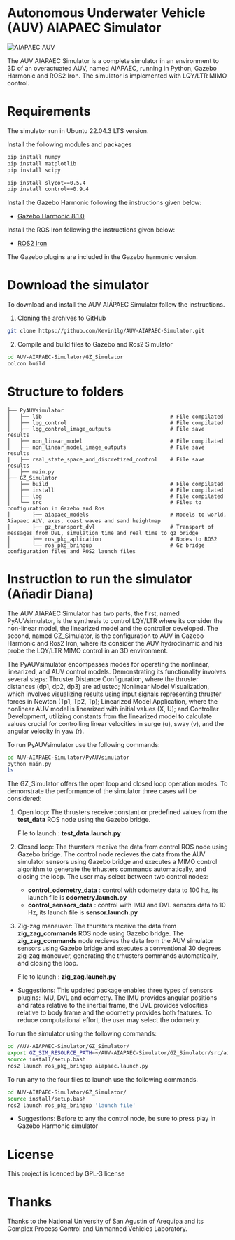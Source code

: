 # Autonomous Underwater Vehicle (AUV) AIAPAEC Simulator
![AIAPAEC AUV](GZ_Simulator/images/gz_environment.jpg)

The AUV AIAPAEC Simulator is a complete simulator in an environment to 3D of an overactuated AUV, named AIAPAEC, running in Python, Gazebo Harmonic and ROS2 Iron. The simulator is implemented with LQY/LTR MIMO control.

# Requirements

The simulator run in Ubuntu 22.04.3 LTS version.

Install the following modules and packages
~~~bash
pip install numpy
pip install matplotlib
pip install scipy 
~~~
~~~bash
pip install slycot==0.5.4
pip install control==0.9.4
~~~

Install the Gazebo Harmonic following the instructions given below: 
* [Gazebo Harmonic 8.1.0](https://gazebosim.org/docs/harmonic/install)

Install the ROS Iron following the instructions given below:
* [ROS2 Iron](https://docs.ros.org/en/iron/index.html)

The Gazebo plugins are included in the Gazebo harmonic version.

# Download the simulator

To download and install the AUV AIÁPAEC Simulator follow the instructions. 

1. Cloning the archives to GitHub

~~~bash
git clone https://github.com/Kevin1lg/AUV-AIAPAEC-Simulator.git
~~~

2. Compile and build files to Gazebo and Ros2 Simulator

~~~bash
cd AUV-AIAPAEC-Simulator/GZ_Simulator
colcon build
~~~

# Structure to folders
    ├── PyAUVsimulator
    │   ├── lib                                         # File compilated
    │   ├── lqg_control                                 # File compilated
    │   ├── lqg_control_image_outputs                   # File save results
    │   ├── non_linear_model                            # File compilated
    │   ├── non_linear_model_image_outputs              # File save results
    │   ├── real_state_space_and_discretized_control    # File save results
    │   ├── main.py  
    ├── GZ_Simulator                                   
    │   ├── build                                       # File compilated
    │   ├── install                                     # File compilated
    │   ├── log                                         # File compilated
    │   └── src                                         # Files to configuration in Gazebo and Ros
    │       ├── aiapaec_models                          # Models to world, Aiapaec AUV, axes, coast waves and sand heightmap
    │       ├── gz_transport_dvl                        # Transport of messages from DVL, simulation time and real time to gz bridge
    │       ├── ros_pkg_aplication                      # Nodes to ROS2
    │       └── ros_pkg_bringup                         # Gz bridge configuration files and ROS2 launch files 
    
# Instruction to run the simulator (Añadir Diana)

The AUV AIAPAEC Simulator has two parts, the first, named PyAUVsimulator, is the synthesis to control LQY/LTR where its consider the non-linear model, the linearized model and the controller developed. The second, named GZ_Simulator, is the configuration to AUV in Gazebo Harmonic and Ros2 Iron, where its consider the AUV hydrodinamic and his probe the LQY/LTR MIMO control in an 3D environment.

The PyAUVsimulator encompasses modes for operating the nonlinear, linearized, and AUV control models. Demonstrating its functionality involves several steps: Thruster Distance Configuration, where the thruster distances (dp1, dp2, dp3) are adjusted; Nonlinear Model Visualization, which involves visualizing results using input signals representing thruster forces in Newton (Tp1, Tp2, Tp); Linearized Model Application, where the nonlinear AUV model is linearized with initial values (X, U); and Controller Development, utilizing constants from the linearized model to calculate values crucial for controlling linear velocities in surge (u), sway (v), and the angular velocity in yaw (r).

To run PyAUVsimulator use the following commands:
~~~bash
cd AUV-AIAPAEC-Simulator/PyAUVsimulator
python main.py
ls
~~~

The GZ_Simulator offers the open loop and closed loop operation modes. To demonstrate the performance of the simulator three cases will be considered:

1. Open loop: The thrusters receive constant or predefined values from the **test_data** ROS node using the Gazebo bridge.

    File to launch : **test_data.launch.py**

2. Closed loop: The thursters receive the data from control ROS node using Gazebo bridge. The control node recieves the data from the AUV simulator sensors using Gazebo bridge and executes a MIMO control algorithm to generate the trhusters commands automatically, and closing the loop. The user may select between two control nodes:

    - **control_odometry_data** : control with odometry data to 100 hz, its launch file is **odometry.launch.py**
    - **control_sensors_data** : control with IMU and DVL sensors data to 10 Hz, its launch file is **sensor.launch.py**

3. Zig-zag maneuver: The thursters receive the data from **zig_zag_commands** ROS node using Gazebo bridge. The **zig_zag_commands** node recieves the data from the AUV simulator sensors using Gazebo bridge and executes a conventional 30 degrees zig-zag maneuver, generating the trhusters commands automatically, and closing the loop. 
    
    File to launch : **zig_zag.launch.py**

* Suggestions: This updated package enables three types of sensors plugins: IMU, DVL and odometry. The IMU provides angular positions and rates relative to the inertial frame, the DVL provides velocities relative to body frame and the odometry provides both features. To reduce computational effort, the user may select the odometry. 

To run the simulator using the following commands:

~~~bash
cd /AUV-AIAPAEC-Simulator/GZ_Simulator/
export GZ_SIM_RESOURCE_PATH=~/AUV-AIAPAEC-Simulator/GZ_Simulator/src/aiapaec_models/models:~/AUV-AIAPAEC-Simulator/GZ_Simulator/ws/src/aiapaec_models/worlds
source install/setup.bash
ros2 launch ros_pkg_bringup aiapaec.launch.py
~~~

To run any to the four files to launch use the following commands.
~~~bash
cd AUV-AIAPAEC-Simulator/GZ_Simulator/
source install/setup.bash
ros2 launch ros_pkg_bringup 'launch file'
~~~

* Suggestions: Before to any the control node, be sure to press play in Gazebo Harmonic simulator

# License

This project is licenced by GPL-3 license

# Thanks

Thanks to the National University of San Agustin of Arequipa and its Complex Process Control and Unmanned Vehicles Laboratory.



